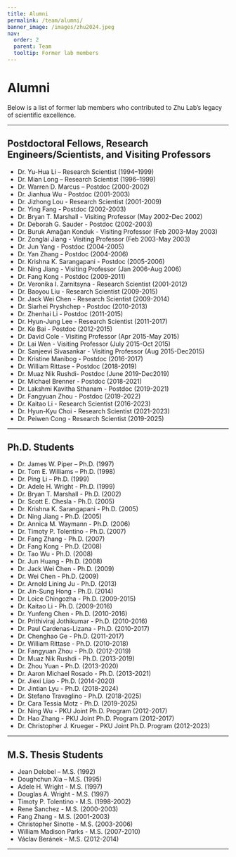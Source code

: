 ```yaml
---
title: Alumni
permalink: /team/alumni/
banner_image: /images/zhu2024.jpeg
nav: 
  order: 2
  parent: Team
  tooltip: Former lab members
--- 
```


# <i class="fas fa-users"></i>Alumni

Below is a list of former lab members who contributed to Zhu Lab’s legacy of scientific excellence.

---

## Postdoctoral Fellows, Research Engineers/Scientists, and Visiting Professors 

- Dr. Yu-Hua Li – Research Scientist (1994–1999)
- Dr. Mian Long – Research Scientist (1996–1999)
- Dr. Warren D. Marcus – Postdoc (2000-2002)
- Dr. Jianhua Wu - Postdoc (2001-2003)
- Dr. Jizhong Lou - Research Scientist (2001-2009)
- Dr. Ying Fang - Postdoc (2002-2003)
- Dr. Bryan T. Marshall - Visiting Professor (May 2002-Dec 2002)
- Dr. Deborah G. Sauder - Postdoc (2002-2003)
- Dr. Buruk Amağan Konduk - Visiting Professor (Feb 2003-May 2003)
- Dr. Zonglai Jiang - Visiting Professor (Feb 2003-May 2003)
- Dr. Jun Yang - Postdoc (2004-2005)
- Dr. Yan Zhang - Postdoc (2004-2006)
- Dr. Krishna K. Sarangapani - Postdoc (2005-2006)
- Dr. Ning Jiang - Visiting Professor (Jan 2006-Aug 2006)
- Dr. Fang Kong - Postdoc (2009-2011)
- Dr. Veronika I. Zarnitsyna - Research Scientist (2001-2012)
- Dr. Baoyou Liu - Research Scientist (2009-2015)
- Dr. Jack Wei Chen - Research Scientist (2009-2014)
- Dr. Siarhei Pryshchep - Postdoc (2010-2013)
- Dr. Zhenhai Li - Postdoc (2011-2015)
- Dr. Hyun-Jung Lee - Research Scientist (2011-2017)
- Dr. Ke Bai - Postdoc (2012-2015)
- Dr. David Cole - Visiting Professor (Apr 2015-May 2015)
- Dr. Lai Wen - Visiting Professor (July 2015-Oct 2015)
- Dr. Sanjeevi Sivasankar - Visiting Professor (Aug 2015-Dec2015)
- Dr. Kristine Manibog - Postdoc (2016-2017)
- Dr. William Rittase - Postdoc (2018-2019)
- Dr. Muaz Nik Rushdi- Postdoc (June 2019-Dec2019)
- Dr. Michael Brenner - Postdoc (2018-2021)
- Dr. Lakshmi Kavitha Sthanam - Postdoc (2019-2021)
- Dr. Fangyuan Zhou - Postdoc (2019-2022)
- Dr. Kaitao Li - Research Scientist (2016-2023)
- Dr. Hyun-Kyu Choi - Research Scientist (2021-2023)
- Dr. Peiwen Cong - Research Scientist (2019-2025)

---

## Ph.D. Students 

- Dr. James W. Piper – Ph.D. (1997)
- Dr. Tom E. Williams – Ph.D. (1998)
- Dr. Ping Li – Ph.D. (1999)
- Dr. Adele H. Wright - Ph.D. (1999)
- Dr. Bryan T. Marshall - Ph.D. (2002)
- Dr. Scott E. Chesla - Ph.D. (2005)
- Dr. Krishna K. Sarangapani - Ph.D. (2005)
- Dr. Ning Jiang - Ph.D. (2005)
- Dr. Annica M. Waymann - Ph.D. (2006)
- Dr. Timoty P. Tolentino - Ph.D. (2007)
- Dr. Fang Zhang - Ph.D. (2007)
- Dr. Fang Kong - Ph.D. (2008)
- Dr. Tao Wu - Ph.D. (2008)
- Dr. Jun Huang - Ph.D. (2008)
- Dr. Jack Wei Chen - Ph.D. (2009)
- Dr. Wei Chen - Ph.D. (2009)
- Dr. Arnold Lining Ju - Ph.D. (2013)
- Dr. Jin-Sung Hong - Ph.D. (2014)
- Dr. Loice Chingozha - Ph.D. (2009-2015)
- Dr. Kaitao Li - Ph.D. (2009-2016)
- Dr. Yunfeng Chen - Ph.D. (2010-2016)
- Dr. Prithiviraj Jothikumar - Ph.D. (2010-2016)
- Dr. Paul Cardenas-Lizana - Ph.D. (2010-2017)
- Dr. Chenghao Ge - Ph.D. (2011-2017)
- Dr. William Rittase - Ph.D. (2010-2018)
- Dr. Fangyuan Zhou - Ph.D. (2012-2019)
- Dr. Muaz Nik Rushdi - Ph.D. (2013-2019)
- Dr. Zhou Yuan - Ph.D. (2013-2020)
- Dr. Aaron Michael Rosado - Ph.D. (2013-2021)
- Dr. Jiexi Liao - Ph.D. (2014-2020)
- Dr. Jintian Lyu - Ph.D. (2018-2024)
- Dr. Stefano Travaglino - Ph.D. (2018-2025)
- Dr. Cara Tessia Motz - Ph.D. (2019-2025)
- Dr. Ning Wu - PKU Joint Ph.D. Program (2012-2017)
- Dr. Hao Zhang - PKU Joint Ph.D. Program (2012-2017)
- Dr. Christopher J. Krueger - PKU Joint Ph.D. Program (2012-2023)
  
---

## M.S. Thesis Students 

- Jean Delobel – M.S. (1992)
- Doughchun Xia – M.S. (1995)
- Adele H. Wright - M.S. (1997)
- Douglas A. Wright - M.S. (1997)
- Timoty P. Tolentino - M.S. (1998-2002)
- Rene Sanchez - M.S. (2000-2003)
- Fang Zhang - M.S. (2001-2003)
- Christopher Sinotte - M.S. (2003-2006)
- William Madison Parks - M.S. (2007-2010)
- Václav Beránek - M.S. (2012-2014)

---

